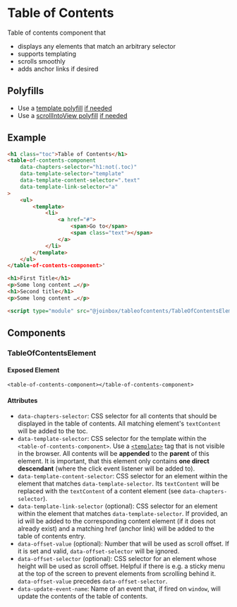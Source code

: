 # Table of Contents

Table of contents component that
- displays any elements that match an arbitrary selector
- supports templating
- scrolls smoothly
- adds anchor links if desired

## Polyfills
- Use a [template polyfill](https://github.com/webcomponents/polyfills/tree/master/packages/template)
[if needed](https://caniuse.com/#feat=template)
- Use a [scrollIntoView polyfill](https://github.com/iamdustan/smoothscroll)
[if needed](https://caniuse.com/#feat=scrollintoview)


## Example

````html
<h1 class="toc">Table of Contents</h1>
<table-of-contents-component
    data-chapters-selector="h1:not(.toc)"
    data-template-selector="template"
    data-template-content-selector=".text"
    data-template-link-selector="a"
>
    <ul>
        <template>
            <li>
                <a href="#">
                    <span>Go to</span>
                    <span class="text"></span>
                </a>
            </li>
        </template>
    </ul>
</table-of-contents-component>'

<h1>First Title</h1>
<p>Some long content …</p>
<h1>Second title</h1>
<p>Some long content …</p>

<script type="module" src="@joinbox/tableofcontents/TableOfContentsElement.js"></script>
````

## Components

### TableOfContentsElement

#### Exposed Element
`<table-of-contents-component></table-of-contents-component>`

#### Attributes
- `data-chapters-selector`: CSS selector for all contents that should be displayed in the 
table of contents. All matching element's `textContent` will be added to the toc.
- `data-template-selector`: CSS selector for the template within the
`<table-of-contents-component>`. Use a [`<template>`](https://developer.mozilla.org/en-US/docs/Web/HTML/Element/template)
tag that is not visible in the browser. All contents will be **appended** to the **parent** of this
element. It is important, that this element only contains **one direct descendant** (where the
click event listener will be added to).
- `data-template-content-selector`: CSS selector for an element within the element that matches
`data-template-selector`. Its `textContent` will be replaced with the `textContent` of a content
element (see `data-chapters-selector`).
- `data-template-link-selector` (optional): CSS selector for an element within the element that
matches `data-template-selector`. If provided, an id will be added to the corresponding content
element (if it does not already exist) and a matching href (anchor link) will be added to the
table of contents entry.
- `data-offset-value` (optional): Number that will be used as scroll offset. If it is set and valid,
`data-offset-selector` will be ignored.
- `data-offset-selector` (optional): CSS selector for an element whose height will be used as scroll
offset. Helpful if there is e.g. a sticky menu at the top of the screen to prevent elements from
scrolling behind it. `data-offset-value` precedes `data-offset-selector`.
- `data-update-event-name`: Name of an event that, if fired on `window`, will update the contents
of the table of contents.
